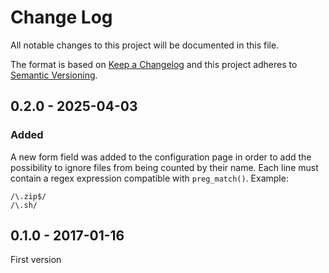 # Change Log

All notable changes to this project will be documented in this file.

The format is based on [Keep a Changelog](http://keepachangelog.com/)
and this project adheres to [Semantic Versioning](http://semver.org/).


## 0.2.0 - 2025-04-03
### Added
A new form field was added to the configuration page in order to add the possibility to ignore files from being counted by their name.
Each line must contain a regex expression compatible with `preg_match()`. Example:
```text
/\.zip$/
/\.sh/
```

## 0.1.0 - 2017-01-16
First version

[0.2.0]: https://github.com/middlewares/aura-session/compare/v0.1.0...v0.2.0
